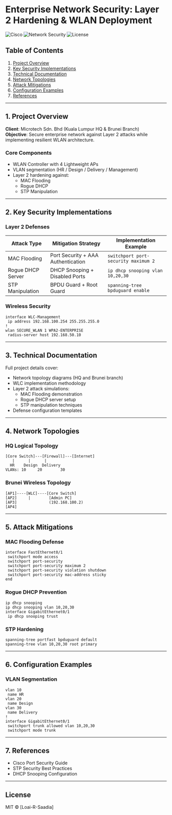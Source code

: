 # Enterprise Network Security: Layer 2 Hardening & WLAN Deployment

![Cisco](https://img.shields.io/badge/Cisco-CCNA-blue?logo=cisco)
![Network Security](https://img.shields.io/badge/Security-Layer_2_Defenses-green)
![License](https://img.shields.io/badge/License-MIT-green)

## Table of Contents
1. [Project Overview](#1-project-overview)
2. [Key Security Implementations](#2-key-security-implementations)
3. [Technical Documentation](#3-technical-documentation)
4. [Network Topologies](#4-network-topologies)
5. [Attack Mitigations](#5-attack-mitigations)
6. [Configuration Examples](#6-configuration-examples)
7. [References](#7-references)

---

<a id="1-project-overview"></a>
## 1. Project Overview

**Client**: Microtech Sdn. Bhd (Kuala Lumpur HQ & Brunei Branch)  
**Objective**: Secure enterprise network against Layer 2 attacks while implementing resilient WLAN architecture.

### Core Components
- WLAN Controller with 4 Lightweight APs
- VLAN segmentation (HR / Design / Delivery / Management)
- Layer 2 hardening against:
  - MAC Flooding
  - Rogue DHCP
  - STP Manipulation

---

<a id="2-key-security-implementations"></a>
## 2. Key Security Implementations

### Layer 2 Defenses

| Attack Type       | Mitigation Strategy               | Implementation Example               |
|-------------------|-----------------------------------|--------------------------------------|
| MAC Flooding      | Port Security + AAA Authentication| `switchport port-security maximum 2` |
| Rogue DHCP Server | DHCP Snooping + Disabled Ports    | `ip dhcp snooping vlan 10,20,30`     |
| STP Manipulation  | BPDU Guard + Root Guard           | `spanning-tree bpduguard enable`     |

### Wireless Security

```cisco
interface WLC-Management
 ip address 192.168.100.254 255.255.255.0
!
wlan SECURE_WLAN 1 WPA2-ENTERPRISE
 radius-server host 192.168.50.10
```

---

<a id="3-technical-documentation"></a>
## 3. Technical Documentation

Full project details cover:

- Network topology diagrams (HQ and Brunei branch)
- WLC implementation methodology
- Layer 2 attack simulations:
  - MAC Flooding demonstration
  - Rogue DHCP server setup
  - STP manipulation techniques
- Defense configuration templates

---

<a id="4-network-topologies"></a>
## 4. Network Topologies

### HQ Logical Topology

```
[Core Switch]---[Firewall]---[Internet]
   |      |      |
  HR    Design  Delivery
VLANs: 10     20        30
```

### Brunei Wireless Topology

```
[AP1]----[WLC]----[Core Switch]
[AP2]     |        [Admin PC]
[AP3]              (192.168.100.2)
[AP4]
```

---

<a id="5-attack-mitigations"></a>
## 5. Attack Mitigations

### MAC Flooding Defense

```cisco
interface FastEthernet0/1
 switchport mode access
 switchport port-security
 switchport port-security maximum 2
 switchport port-security violation shutdown
 switchport port-security mac-address sticky
end
```

### Rogue DHCP Prevention

```cisco
ip dhcp snooping
ip dhcp snooping vlan 10,20,30
interface GigabitEthernet0/1
 ip dhcp snooping trust
```

### STP Hardening

```cisco
spanning-tree portfast bpduguard default
spanning-tree vlan 10,20,30 root primary
```

---

<a id="6-configuration-examples"></a>
## 6. Configuration Examples

### VLAN Segmentation

```cisco
vlan 10
 name HR
vlan 20 
 name Design
vlan 30
 name Delivery
!
interface GigabitEthernet0/1
 switchport trunk allowed vlan 10,20,30
 switchport mode trunk
```

---

<a id="7-references"></a>
## 7. References

- Cisco Port Security Guide  
- STP Security Best Practices  
- DHCP Snooping Configuration  

---

## License
MIT © [Loai-R-Saadia]
